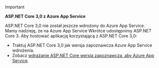 <!-- 
> [!IMPORTANT]
> **ASP.NET Core preview releases with Azure App Service**
>
> ASP.NET Core preview releases aren't deployed to Azure App Service by default. To host an app that uses an ASP.NET Core preview release, see [Deploy ASP.NET Core preview release to Azure App Service](xref:host-and-deploy/azure-apps/index#deploy-aspnet-core-preview-release-to-azure-app-service).
-->
> [!IMPORTANT]
> **ASP.NET Core 3,0 z Azure App Service**
>
> ASP.NET Core 3,0 nie został jeszcze wdrożony do Azure App Service. Mamy nadzieję, że na Azure App Service Wkrótce udostępnimy ASP.NET Core 3. Aby hostować aplikację korzystającą z ASP.NET Core 3,0:

* Traktuj ASP.NET Core 3,0 jak wersja zapoznawcza Azure App Service wdrożenia.
* Zobacz [wdrażanie ASP.NET Core wersja zapoznawcza, aby Azure App Service](xref:host-and-deploy/azure-apps/index#deploy-aspnet-core-preview-release-to-azure-app-service).
